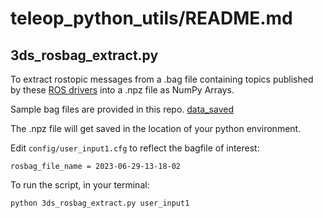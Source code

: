 # teleop_python_utils/README.md

## 3ds_rosbag_extract.py

To extract rostopic messages from a .bag file containing topics published by these [ROS drivers](https://github.com/jhu-saw/sawSensablePhantom) into a .npz file as NumPy Arrays.

Sample bag files are provided in this repo. [data_saved](teleop_python_utils/data_saved)

The .npz file will get saved in the location of your python environment.

Edit `config/user_input1.cfg` to reflect the bagfile of interest: 

```
rosbag_file_name = 2023-06-29-13-18-02
``` 

To run the script, in your terminal:
```Shell
python 3ds_rosbag_extract.py user_input1
```
